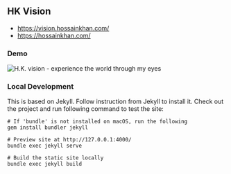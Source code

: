 ## HK Vision

* https://vision.hossainkhan.com/
* https://hossainkhan.com/

### Demo
![H.K. vision - experience the world through my eyes](https://user-images.githubusercontent.com/99822/45402270-d09ea000-b622-11e8-86d0-b3a784a8ba88.png)

### Local Development

This is based on Jekyll. Follow instruction from Jekyll to install it. 
Check out the project and run following command to test the site:

```
# If 'bundle' is not installed on macOS, run the following
gem install bundler jekyll

# Preview site at http://127.0.0.1:4000/
bundle exec jekyll serve

# Build the static site locally
bundle exec jekyll build
```

